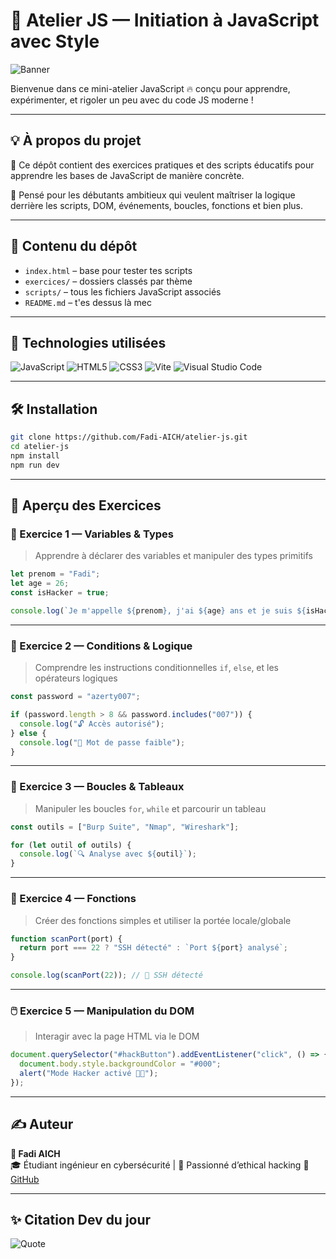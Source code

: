 # 🚀 Atelier JS — Initiation à JavaScript avec Style

![Banner](https://capsule-render.vercel.app/api?type=waving&color=gradient&height=200&section=header&text=Atelier%20JS&fontSize=40&fontAlign=center)

Bienvenue dans ce mini-atelier JavaScript 🔥 conçu pour apprendre, expérimenter, et rigoler un peu avec du code JS moderne !

---

## 💡 À propos du projet

🎯 Ce dépôt contient des exercices pratiques et des scripts éducatifs pour apprendre les bases de JavaScript de manière concrète.

🧠 Pensé pour les débutants ambitieux qui veulent maîtriser la logique derrière les scripts, DOM, événements, boucles, fonctions et bien plus.

---

## 📁 Contenu du dépôt

- `index.html` – base pour tester tes scripts  
- `exercices/` – dossiers classés par thème  
- `scripts/` – tous les fichiers JavaScript associés  
- `README.md` – t'es dessus là mec  

---

## 🧰 Technologies utilisées

![JavaScript](https://img.shields.io/badge/javascript-%23323330.svg?style=for-the-badge&logo=javascript&logoColor=%23F7DF1E)
![HTML5](https://img.shields.io/badge/html5-%23E34F26.svg?style=for-the-badge&logo=html5&logoColor=white)
![CSS3](https://img.shields.io/badge/css3-%231572B6.svg?style=for-the-badge&logo=css3&logoColor=white)
![Vite](https://img.shields.io/badge/Vite-%23646CFF.svg?style=for-the-badge&logo=vite&logoColor=white)
![Visual Studio Code](https://img.shields.io/badge/VSCode-%23007ACC.svg?style=for-the-badge&logo=visual-studio-code&logoColor=white)

---

## 🛠️ Installation

```bash
git clone https://github.com/Fadi-AICH/atelier-js.git
cd atelier-js
npm install
npm run dev
```
---

## 📘 Aperçu des Exercices

### 🧪 Exercice 1 — Variables & Types

> Apprendre à déclarer des variables et manipuler des types primitifs

```js
let prenom = "Fadi";
let age = 26;
const isHacker = true;

console.log(`Je m'appelle ${prenom}, j'ai ${age} ans et je suis ${isHacker ? "un hacker" : "normal"} 😎`);
```

---

### 🧠 Exercice 2 — Conditions & Logique

> Comprendre les instructions conditionnelles `if`, `else`, et les opérateurs logiques

```js
const password = "azerty007";

if (password.length > 8 && password.includes("007")) {
  console.log("🔓 Accès autorisé");
} else {
  console.log("🚫 Mot de passe faible");
}
```

---

### 🔁 Exercice 3 — Boucles & Tableaux

> Manipuler les boucles `for`, `while` et parcourir un tableau

```js
const outils = ["Burp Suite", "Nmap", "Wireshark"];

for (let outil of outils) {
  console.log(`🔍 Analyse avec ${outil}`);
}
```

---

### 🧰 Exercice 4 — Fonctions

> Créer des fonctions simples et utiliser la portée locale/globale

```js
function scanPort(port) {
  return port === 22 ? "SSH détecté" : `Port ${port} analysé`;
}

console.log(scanPort(22)); // 🔐 SSH détecté
```

---

### 🖱️ Exercice 5 — Manipulation du DOM

> Interagir avec la page HTML via le DOM

```js
document.querySelector("#hackButton").addEventListener("click", () => {
  document.body.style.backgroundColor = "#000";
  alert("Mode Hacker activé 👨‍💻");
});
```

---

## ✍️ Auteur

**👤 Fadi AICH**  
🎓 Étudiant ingénieur en cybersécurité | 🧠 Passionné d’ethical hacking 
🔗 [GitHub](https://github.com/Fadi-AICH) 

---

## ✨ Citation Dev du jour

![Quote](https://quotes-github-readme.vercel.app/api?type=horizontal&theme=radical)
```


